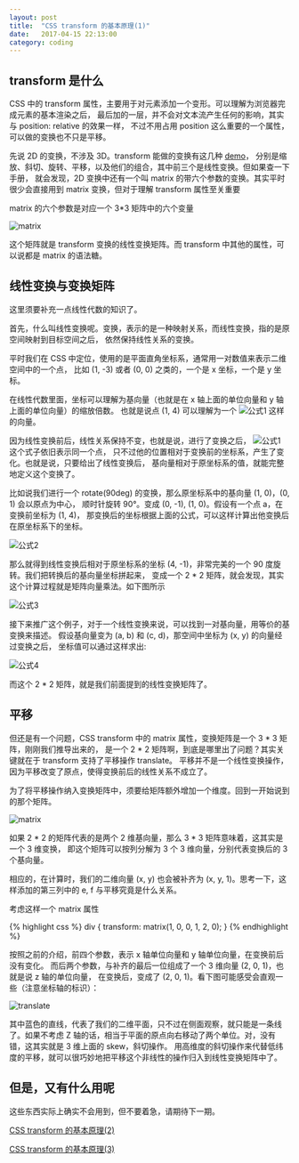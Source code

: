 ```yaml
---
layout: post
title:  "CSS transform 的基本原理(1)"
date:   2017-04-15 22:13:00
category: coding
---
```


## transform 是什么

CSS 中的 transform 属性，主要用于对元素添加一个变形。可以理解为浏览器完成元素的基本渲染之后，
最后加的一层，并不会对文本流产生任何的影响，其实与 position: relative 的效果一样，
不过不用占用 position 这么重要的一个属性，可以做的变换也不只是平移。

先说 2D 的变换，不涉及 3D。transform 能做的变换有这几种 [demo](http://crazydogs.github.io/staticpage/css_transform_demo1.html)，
分别是缩放、斜切、旋转、平移，以及他们的组合，其中前三个是线性变换。但如果查一下手册，
就会发现，2D 变换中还有一个叫 matrix 的带六个参数的变换。其实平时很少会直接用到 matrix
变换，但对于理解 transform 属性至关重要

matrix 的六个参数是对应一个 3*3 矩阵中的六个变量

![matrix](http://crazydogs.github.io/images/css_transform_matrix.png)

这个矩阵就是 transform 变换的线性变换矩阵。而 transform 中其他的属性，可以说都是
matrix 的语法糖。

## 线性变换与变换矩阵

这里须要补充一点线性代数的知识了。

首先，什么叫线性变换呢。变换，表示的是一种映射关系，而线性变换，指的是原空间映射到目标空间之后，
依然保持线性关系的变换。

平时我们在 CSS 中定位，使用的是平面直角坐标系，通常用一对数值来表示二维空间中的一个点，
比如 (1, -3) 或者 (0, 0) 之类的，一个是 x 坐标，一个是 y 坐标。

在线性代数里面，坐标可以理解为基向量（也就是在 x 轴上面的单位向量和 y 轴上面的单位向量）的缩放倍数。
也就是说点 (1, 4) 可以理解为一个 ![公式1](http://crazydogs.github.io/images/css_transform_1.png)
这样的向量。

因为线性变换前后，线性关系保持不变，也就是说，进行了变换之后，
![公式1](http://crazydogs.github.io/images/css_transform_1.png) 这个式子依旧表示同一个点，
只不过他的位置相对于变换前的坐标系，产生了变化。也就是说，只要给出了线性变换后，
基向量相对于原坐标系的值，就能完整地定义这个变换了。

比如说我们进行一个 rotate(90deg) 的变换，那么原坐标系中的基向量 (1, 0)，(0, 1) 会以原点为中心，
顺时针旋转 90°。变成 (0, -1), (1, 0)。假设有一个点 a，在变换前坐标为 (1, 4)，
那变换后的坐标根据上面的公式，可以这样计算出他变换后在原坐标系下的坐标。

![公式2](http://crazydogs.github.io/images/css_transform_2.png)

那么就得到线性变换后相对于原坐标系的坐标 (4, -1)，非常完美的一个 90 度旋转。我们把转换后的基向量坐标拼起来，
变成一个 2 * 2 矩阵，就会发现，其实这个计算过程就是矩阵向量乘法。如下图所示

![公式3](http://crazydogs.github.io/images/css_transform_3.png)

接下来推广这个例子，对于一个线性变换来说，可以找到一对基向量，用等价的基变换来描述。
假设基向量变为 (a, b) 和 (c, d)，那空间中坐标为 (x, y) 的向量经过变换之后，
坐标值可以通过这样求出:

![公式4](http://crazydogs.github.io/images/css_transform_4.png)

而这个 2 * 2 矩阵，就是我们前面提到的线性变换矩阵了。

## 平移

但还是有一个问题，CSS transform 中的 matrix 属性，变换矩阵是一个 3 * 3 矩阵，刚刚我们推导出来的，
是一个 2 * 2 矩阵啊，到底是哪里出了问题？其实关键就在于 transform 支持了平移操作 translate。
平移并不是一个线性变换操作，因为平移改变了原点，使得变换前后的线性关系不成立了。

为了将平移操作纳入变换矩阵中，须要给矩阵额外增加一个维度。回到一开始说到的那个矩阵。

![matrix](http://crazydogs.github.io/images/css_transform_matrix.png)

如果 2 * 2 的矩阵代表的是两个 2 维基向量，那么 3 * 3 矩阵意味着，这其实是一个 3 维变换，
即这个矩阵可以按列分解为 3 个 3 维向量，分别代表变换后的 3 个基向量。

相应的，在计算时，我们的二维向量 (x, y) 也会被补齐为 (x, y, 1)。思考一下，这样添加的第三列中的 e, f
与平移究竟是什么关系。

考虑这样一个 matrix 属性 

{% highlight css %}
div {
    transform: matrix(1, 0, 0, 1, 2, 0);
}
{% endhighlight %}

按照之前的介绍，前四个参数，表示 x 轴单位向量和 y 轴单位向量，在变换前后没有变化。
而后两个参数，与补齐的最后一位组成了一个 3 维向量 (2, 0, 1)，也就是说 z 轴的单位向量，
在变换后，变成了 (2, 0, 1)。看下图可能感受会直观一些（注意坐标轴的标识）：

![translate](http://crazydogs.github.io/images/css_transform_translate.png)

其中蓝色的直线，代表了我们的二维平面，只不过在侧面观察，就只能是一条线了。如果不考虑 Z
轴的话，相当于平面的原点向右移动了两个单位。对，没有错，这其实就是 3 维上面的 skew，斜切操作。
用高维度的斜切操作来代替低纬度的平移，就可以很巧妙地把平移这个非线性的操作归入到线性变换矩阵中了。

## 但是，又有什么用呢

这些东西实际上确实不会用到，但不要着急，请期待下一期。

[CSS transform 的基本原理(2)](http://crazydogs.github.io/coding/2017/04/15/CSS-transform-%E5%8E%9F%E7%90%862.html)

[CSS transform 的基本原理(3)](http://crazydogs.github.io/coding/2017/04/15/CSS-transform-%E5%8E%9F%E7%90%863.html)
